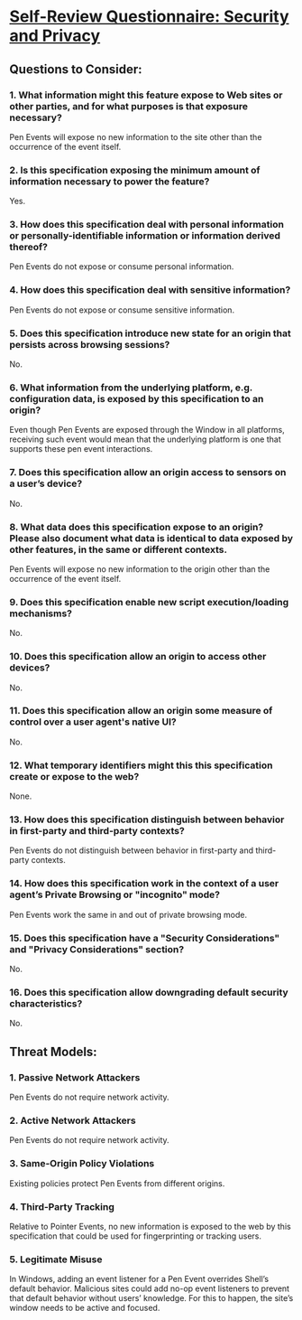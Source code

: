 # [Self-Review Questionnaire: Security and Privacy](https://w3ctag.github.io/security-questionnaire/)

## Questions to Consider:
### 1. What information might this feature expose to Web sites or other parties, and for what purposes is that exposure necessary?
Pen Events will expose no new information to the site other than the occurrence of the event itself.
### 2. Is this specification exposing the minimum amount of information necessary to power the feature?
Yes.
### 3. How does this specification deal with personal information or personally-identifiable information or information derived thereof?
Pen Events do not expose or consume personal information.
### 4. How does this specification deal with sensitive information?
Pen Events do not expose or consume sensitive information.
### 5. Does this specification introduce new state for an origin that persists across browsing sessions?
No.
### 6. What information from the underlying platform, e.g. configuration data, is exposed by this specification to an origin?
Even though Pen Events are exposed through the Window in all platforms, receiving such event would mean that the underlying platform is one that supports these pen event interactions.
### 7. Does this specification allow an origin access to sensors on a user’s device?
No.
### 8. What data does this specification expose to an origin? Please also document what data is identical to data exposed by other features, in the same or different contexts.
Pen Events will expose no new information to the origin other than the occurrence of the event itself.
### 9. Does this specification enable new script execution/loading mechanisms?
No.
### 10. Does this specification allow an origin to access other devices?
No.
### 11. Does this specification allow an origin some measure of control over a user agent's native UI?
No.
### 12. What temporary identifiers might this this specification create or expose to the web?
None.
### 13. How does this specification distinguish between behavior in first-party and third-party contexts?
Pen Events do not distinguish between behavior in first-party and third-party contexts.
### 14. How does this specification work in the context of a user agent’s Private Browsing or "incognito" mode?
Pen Events work the same in and out of private browsing mode.
### 15. Does this specification have a "Security Considerations" and "Privacy Considerations" section?
No.
### 16. Does this specification allow downgrading default security characteristics?
No.

## Threat Models:
### 1. Passive Network Attackers
Pen Events do not require network activity.
### 2. Active Network Attackers
Pen Events do not require network activity.
### 3. Same-Origin Policy Violations
Existing policies protect Pen Events from different origins.
### 4. Third-Party Tracking
Relative to Pointer Events, no new information is exposed to the web by this specification that could be used for fingerprinting or tracking users.
### 5. Legitimate Misuse
In Windows, adding an event listener for a Pen Event overrides Shell’s default behavior. Malicious sites could add no-op event listeners to prevent that default behavior without users’ knowledge. For this to happen, the site’s window needs to be active and focused. 
